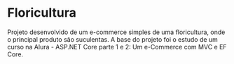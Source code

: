 # Floricultura
Projeto desenvolvido de um e-commerce simples de uma floricultura, onde o principal produto são suculentas.
A base do projeto foi o estudo de um curso na Alura - ASP.NET Core parte 1 e 2: Um e-Commerce com MVC e EF Core.

